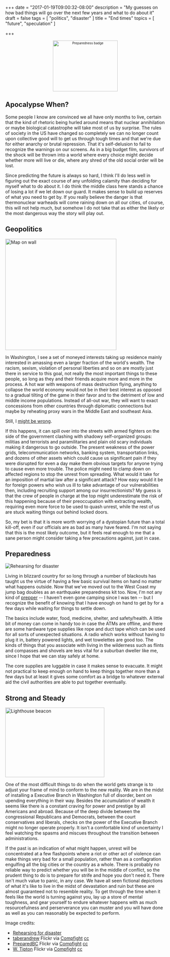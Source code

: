 +++
date = "2017-01-19T09:00:32-08:00"
description = "My guesses on how bad things will go over the next few years and what to do about it"
draft = false
tags = [
  "politics",
  "disaster"
]
title = "End times"
topics = [
  "future",
  "speculation"
]

+++

<div align="center" style="font-size:x-small"><img src="https://milkfish08.s3.amazonaws.com/photo/blog/30062957192_106119086c_b.jpg" width=204 height=160 alt="Preparedness badge" /></div>

## Apocalypse When?

Some people I know are convinced we all have only months to live,
certain that the kind of rhetoric being
hurled around means that nuclear annihilation or maybe biological catastrophe
will take most of us by surprise.
The rules of society in the US have changed so completely we can no
longer count upon collective good will to get us through tough times
and that we're due for either anarchy or brutal repression. That it's
self-delusion to fail to recognize the warnings on our screens. As in a big
budget film, survivors of the shock will be thrown into a world where every
choice might decide whether more will live or die, where any shred of
the old social order will be lost.

Since predicting the future is always so hard, I think I'll do less well
in figuring out the exact course of any unfolding calamity than deciding for
myself what to do about it. I do think the middle class here stands a chance of
losing a lot if we let down our guard. It makes sense to build up reserves of
what you need to get by. If you really believe
the danger is that thermonuclear warheads will come raining down on all our
cities, of course, this will not help much, but somehow I
do not take that as either the likely or the most dangerous way the
story will play out.

## Geopolitics

<img src="https://milkfish08.s3.amazonaws.com/photo/blog/6029050434_960329feb5.jpg" width=350 height=350 alt="Map on wall" />

In Washington, I see a set of moneyed interests taking up residence mainly
interested in amassing even a larger fraction of the world's wealth. The racism,
sexism, violation of personal liberties and so on are mostly just
there in service to this goal, not really the most important things to these
people, so long as they and their friends acquire more and more in the process.
A hot war with weapons of mass destruction flying, anything to collapse the
world economy would not be in their best interest as opposed to
a gradual tilting of the game in their favor and to the detriment of low
and middle income populations. Instead of all-out war, they will want to exact
concessions from other countries through diplomatic connections but maybe
by reheating proxy wars in the Middle East and southeast Asia.

Still, I [might be wrong](https://www.nytimes.com/2017/01/19/opinion/are-you-not-alarmed.html?_r=0).

If this happens, it can spill over into the streets with armed fighters on the
side of the government clashing with shadowy
self-organized groups:
militias and terrorists and paramilitaries and plain old scary individuals
making it dangerous to go outside.
The present weakness of the
power grids, telecommunication networks, banking system, transportation links,
and dozens of other assets which could cause us
significant pain if they were disrupted for even a day make them
obvious targets for anyone trying to cause even more trouble.
The police might need to clamp down on affected regions to stop the unrest from
spreading. What would it take for an
imposition of martial law after a significant attack? How easy
would it be for foreign powers who wish us ill to
take advantage of our vulnerabilities then, including recruiting support among
our insurrectionists? My guess is that the crew of people in charge at the top
might underestimate the risk of this happening because of their
preoccupation with extracting wealth, requiring even more force to be used to
quash unrest, while the rest of us are stuck waiting things out behind locked
doors.

So, my bet is that it is more worth worrying of a dystopian future than a total
kill-off, even if our officials are as bad as many have feared. I'm not saying
that this is the most likely outcome, but it feels real enough
to me that a sane person might consider taking a few
precautions against, just in case.

## Preparedness


![Rehearsing for disaster](/193075468_564000221c_z.jpg)

Living in blizzard country for so long through a number of blackouts has
taught us the virtue of having a few basic survival items on hand no
matter what happens outside. Now that we've moved out to the West Coast
my jump bag doubles as an earthquake preparedness kit too. Now, I'm not any kind
of
[prepper](http://www.prepperwebsite.com/) -- I haven't even gone camping since
I was ten -- but I recognize the benefit of knowing that I have enough on hand
to get by for a few days while waiting for things to settle down.

<!-- a data-flickr-embed="true"  href="https://www.flickr.com/photos/rmagahiz/193075468/in/photolist-i4yBo" title="Rehearsing for disaster"><img src="https://c1.staticflickr.com/1/67/193075468_564000221c_z.jpg?zz&#x3D;1" width="640" height="480" alt="Rehearsing for disaster"></a><script async src="//embedr.flickr.com/assets/client-code.js" charset="utf-8"></script -->


The basics include water, food, medicine, shelter, and safety/health. A little
bit of money can come in handy too in case the ATMs are offline, and there are
some hardware type supplies like rope and duct tape which can be used for all
sorts of unexpected situations. A radio which works without having to plug it in,
battery powered lights, and wet towelettes are good too. The kinds of things
that you associate
with living in the wilderness such as flints and compasses and shovels are
less vital for a suburban dweller like me, since I hope that we can stay safely
at home.

The core supplies are luggable in case it makes sense to evacuate. It might not
practical to keep enough on hand to keep things together more than a few days
but at least it gives some comfort as a bridge to whatever external aid the
civil authorities are able to put together eventually.

## Strong and Steady

<img src="https://milkfish08.s3.amazonaws.com/photo/blog/30947468561_89f53ab6e0.jpg" width=312 height=219 alt="Lighthouse beacon" />

One of the most difficult things to do when the world gets strange
is to adjust your frame of mind to
conform to the new reality. We are in the midst of installing a
Executive Branch in Washington full of disorder, bent on upending everything
in their way. Besides the accumulation
of wealth it seems like there is a constant craving for power and prestige by
all Americans and abroad. Because of the deep divide between the
congressional Republicans and Democrats, between the court conservatives and
liberals, checks on the power of the Executive
Branch might no longer operate properly. It isn't a comfortable kind of
uncertainty I feel watching the spasms and miscues throughout the
transition between administrations.

If the past is an indication of what might happen, unrest will be
concentrated at a few
flashpoints where a riot or other act of violence can make things very bad for
a small population, rather than as a conflagration engulfing all the
big cities or the country as a whole. There is probably no reliable way to
predict whether you will be
in the middle of conflict, so the prudent thing to do is to prepare for strife
and hope you don't need it. There isn't much value to panic, in any case.
We have all seen fictional depictions of what it's like to live
in the midst of devastation and ruin but these are almost guaranteed not to
resemble reality. To get through
the time when it feels like the world is turning against you, lay up a store
of mental toughness, and gear yourself to endure whatever happens with as much
resourcefulness and perserverance you can muster and you will have done as
well as you can reasonably be expected to perform.

Image credits:

* [Rehearsing for disaster](https://www.flickr.com/photos/rmagahiz/193075468/in/photolist-i4yBo)
* <a href="https://www.flickr.com/photos/88442983@N00/6029050434/">taberandrew</a>
Flickr via <a href="http://compfight.com">Compfight</a> <a href="https://creativecommons.org/licenses/by-nc/2.0/">cc</a>
* <a href="https://www.flickr.com/photos/77174816@N04/30062957192/">PreparedBC</a>
Flickr via <a href="http://compfight.com">Compfight</a> <a href="https://creativecommons.org/licenses/by-nc-sa/2.0/">cc</a>
* <a href="https://www.flickr.com/photos/76028037@N08/30947468561/">W. Tipton</a>
Flickr via <a href="http://compfight.com">Compfight</a> <a href="https://creativecommons.org/licenses/by-nc/2.0/">cc</a>
